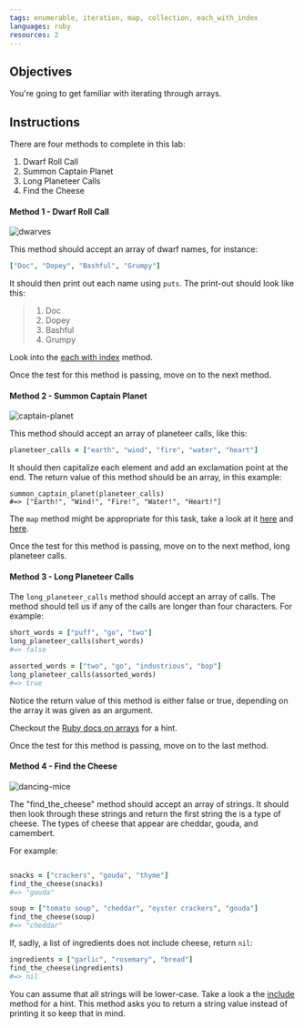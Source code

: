 ```yaml
---
tags: enumerable, iteration, map, collection, each_with_index
languages: ruby
resources: 2
---
```


## Objectives

You're going to get familiar with iterating through arrays.

## Instructions

There are four methods to complete in this lab:

1. Dwarf Roll Call
2. Summon Captain Planet
3. Long Planeteer Calls
4. Find the Cheese

#### Method 1 - Dwarf Roll Call

![dwarves](https://s3-us-west-2.amazonaws.com/web-dev-readme-photos/cartoon-collections/dwarves.jpg)

This method should accept an array of dwarf names, for instance:

```ruby
["Doc", "Dopey", "Bashful", "Grumpy"]
```

It should then print out each name using `puts`. The print-out should look like this:

> 1. Doc
> 2. Dopey
> 3. Bashful
> 4. Grumpy

Look into the [each with index](http://ruby-doc.org/core-2.2.0/Enumerable.html#method-i-each_with_index) method. 

Once the test for this method is passing, move on to the next method.

#### Method 2 - Summon Captain Planet

![captain-planet](https://s3-us-west-2.amazonaws.com/web-dev-readme-photos/cartoon-collections/captain-planet.jpeg)

This method should accept an array of planeteer calls, like this:

```ruby
planeteer_calls = ["earth", "wind", "fire", "water", "heart"]
```

It should then capitalize each element and add an exclamation point at the end. The return value of this method should be an array, in this example:

```
summon_captain_planet(planeteer_calls)
#=> ["Earth!", "Wind!", "Fire!", "Water!", "Heart!"]
```

The `map` method might be appropriate for this task, take a look at it [here](http://stackoverflow.com/a/12084555/2890716) and [here](http://www.ruby-doc.org/core-2.2.0/Array.html#method-i-map).

Once the test for this method is passing, move on to the next method, long planeteer calls.

#### Method 3 - Long Planeteer Calls

The `long_planeteer_calls` method should accept an array of calls. The method should tell us if any of the calls are longer than four characters. For example:

```ruby
short_words = ["puff", "go", "two"]
long_planeteer_calls(short_words)
#=> false

assorted_words = ["two", "go", "industrious", "bop"]
long_planeteer_calls(assorted_words)
#=> true
```

Notice the return value of this method is either false or true, depending on the array it was given as an argument.

Checkout the [Ruby docs on arrays](http://www.ruby-doc.org/core-2.2.0/Array.html) for a hint.

Once the test for this method is passing, move on to the last method.

#### Method 4 - Find the Cheese

![dancing-mice](https://s3-us-west-2.amazonaws.com/web-dev-readme-photos/cartoon-collections/cheese.jpg)

The "find_the_cheese" method should accept an array of strings. It should then look through these strings and return the first string the is a type of cheese. The types of cheese that appear are  cheddar, gouda, and camembert.

For example:

```ruby

snacks = ["crackers", "gouda", "thyme"]
find_the_cheese(snacks)
#=> "gouda"

soup = ["tomato soup", "cheddar", "oyster crackers", "gouda"]
find_the_cheese(soup)
#=> "cheddar"
```

If, sadly, a list of ingredients does not include cheese, return `nil`:

```ruby
ingredients = ["garlic", "rosemary", "bread"]
find_the_cheese(ingredients)
#=> nil
```

You can assume that all strings will be lower-case. Take a look a the [include](http://www.ruby-doc.org/core-2.2.0/Array.html#method-i-include-3F) method for a hint. This method asks you to return a string value instead of printing it so keep that in mind.


